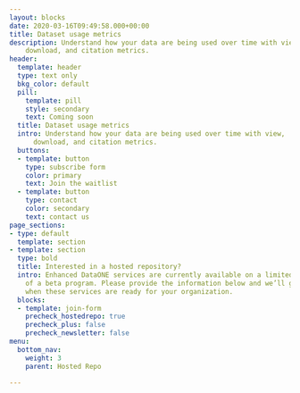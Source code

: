 ```yaml
---
layout: blocks
date: 2020-03-16T09:49:58.000+00:00
title: Dataset usage metrics
description: Understand how your data are being used over time with view,
    download, and citation metrics.
header:
  template: header
  type: text only
  bkg_color: default
  pill:
    template: pill
    style: secondary
    text: Coming soon
  title: Dataset usage metrics
  intro: Understand how your data are being used over time with view,
      download, and citation metrics.
  buttons:
  - template: button
    type: subscribe form
    color: primary
    text: Join the waitlist
  - template: button
    type: contact
    color: secondary
    text: contact us
page_sections:
- type: default
  template: section
- template: section
  type: bold
  title: Interested in a hosted repository?
  intro: Enhanced DataONE services are currently available on a limited basis as part
    of a beta program. Please provide the information below and we’ll get in touch
    when these services are ready for your organization.
  blocks:
  - template: join-form
    precheck_hostedrepo: true
    precheck_plus: false
    precheck_newsletter: false
menu:
  bottom_nav:
    weight: 3
    parent: Hosted Repo

---
```

